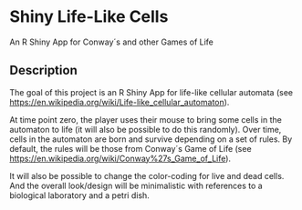 # Shiny Life-Like Cells
An R Shiny App for Conway´s and other Games of Life

## Description
The goal of this project is an R Shiny App for life-like cellular automata
(see https://en.wikipedia.org/wiki/Life-like_cellular_automaton).

At time point zero, the player uses their mouse to bring some cells in the
automaton to life (it will also be possible to do this randomly).
Over time, cells in the automaton are born and survive depending on a set
of rules. By default, the rules will be those from Conway´s Game of Life
(see https://en.wikipedia.org/wiki/Conway%27s_Game_of_Life).

It will also be possible to change the color-coding for live and dead cells.
And the overall look/design will be minimalistic with references to a
biological laboratory and a petri dish.